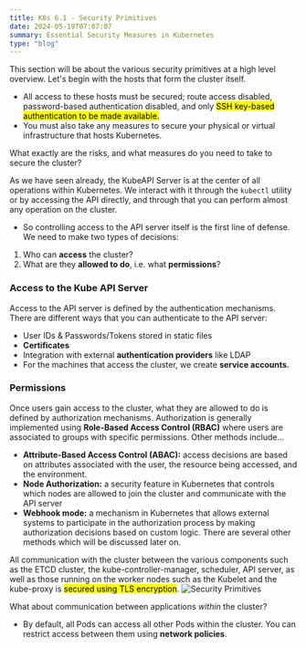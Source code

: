 ```yaml
---
title: K8s 6.1 - Security Primitives
date: 2024-05-19T07:07:07
summary: Essential Security Measures in Kubernetes
type: "blog"
---
```

This section will be about the various security primitives at a high level overview. Let's begin with the hosts that form the cluster itself. 
- All access to these hosts must be secured; route access disabled, password-based authentication disabled, and only <mark>SSH key-based authentication to be made available.</mark>
- You must also take any measures to secure your physical or virtual infrastructure that hosts Kubernetes. 

What exactly are the risks, and what measures do you need to take to secure the cluster? 

As we have seen already, the KubeAPI Server is at the center of all operations within Kubernetes. We interact with it through the `kubectl` utility or by accessing the API directly, and through that you can perform almost any operation on the cluster. 
- So controlling access to the API server itself is the first line of defense. We need to make two types of decisions: 
1) Who can **access** the cluster?
2) What are they **allowed to do**, i.e. what **permissions**?

### Access to the Kube API Server
Access to the API server is defined by the authentication mechanisms. There are different ways that you can authenticate to the API server: 
- User IDs & Passwords/Tokens stored in static files
- **Certificates**
- Integration with external **authentication providers** like LDAP
- For the machines that access the cluster, we create **service accounts.**
### Permissions
Once users gain access to the cluster, what they are allowed to do is defined by authorization mechanisms. Authorization is generally implemented using **Role-Based Access Control (RBAC)** where users are associated to groups with specific permissions. Other methods include...
- **Attribute-Based Access Control (ABAC):** access decisions are based on attributes associated with the user, the resource being accessed, and the environment.
- **Node Authorization:** a security feature in Kubernetes that controls which nodes are allowed to join the cluster and communicate with the API server
- **Webhook mode:** a mechanism in Kubernetes that allows external systems to participate in the authorization process by making authorization decisions based on custom logic.
There are several other methods which will be discussed later on.

All communication with the cluster between the various components such as the ETCD cluster, the kube-controller-manager, scheduler, API server, as well as those running on the worker nodes such as the Kubelet and the kube-proxy is <mark>secured using TLS encryption</mark>.
![Security Primitives](/images/kubernetes/diagrams/6-1-1-tls.png)


What about communication between applications *within* the cluster? 
- By default, all Pods can access all other Pods within the cluster. You can restrict access between them using **network policies**.